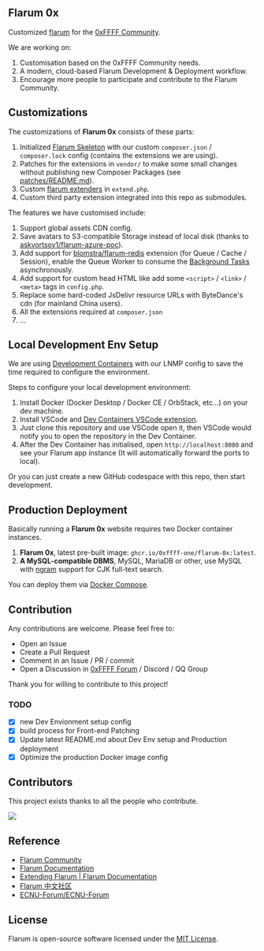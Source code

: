 ## Flarum 0x
Customized [flarum](https://github.com/flarum/flarum) for the [0xFFFF Community](https://0xffff.one/).

We are working on:

1. Customisation based on the 0xFFFF Community needs.
2. A modern, cloud-based Flarum Development & Deployment workflow.
3. Encourage more people to participate and contribute to the Flarum Community.

## Customizations
The customizations of **Flarum 0x** consists of these parts:
1. Initialized [Flarum Skeleton](https://github.com/flarum/flarum) with our custom `composer.json` / `composer.lock` config (contains the extensions we are using).
2. Patches for the extensions in `vendor/` to make some small changes without publishing new Composer Packages (see [patches/README.md](patches/README.md)).
3. Custom [flarum extenders](https://docs.flarum.org/extend/start#extenders) in `extend.php`.
4. Custom third party extension integrated into this repo as submodules.

The features we have customised include:
1. Support global assets CDN config.
2. Save avatars to S3-compatible Storage instead of local disk (thanks to [askvortsov1/flarum-azure-poc](https://github.com/askvortsov1/flarum-azure-poc)).
3. Add support for [blomstra/flarum-redis](https://github.com/blomstra/flarum-redis) extension (for Queue / Cache / Session), enable the Queue Worker to consume the [Background Tasks](https://docs.flarum.org/internal/package-manager#background-tasks) asynchronously.
4. Add support for custom head HTML like add some `<script>` / `<link>` / `<meta>` tags in `config.php`.
5. Replace some hard-coded JsDelivr resource URLs with ByteDance's cdn (for mainland China users).
6. All the extensions required at `composer.json`
7. ...

## Local Development Env Setup
We are using [Development Containers](https://containers.dev/) with our LNMP config to save the time required to configure the environment.

Steps to configure your local development environment:
1. Install Docker (Docker Desktop / Docker CE / OrbStack, etc...) on your dev machine.
2. Install VSCode and [Dev Containers VSCode extension](https://marketplace.visualstudio.com/items?itemName=ms-vscode-remote.remote-containers).
3. Just clone this repository and use VSCode open it, then VSCode would notify you to open the repository in the Dev Container.
4. After the Dev Container has initialised, open `http://localhost:8080` and see your Flarum app instance (It will automatically forward the ports to local).

Or you can just create a new GitHub codespace with this repo, then start development.

## Production Deployment
Basically running a **Flarum 0x** website requires two Docker container instances.

1. **Flarum 0x**, latest pre-built image: `ghcr.io/0xffff-one/flarum-0x:latest`.
2. **A MySQL-compatible DBMS**, MySQL, MariaDB or other, use MySQL with [ngram](https://dev.mysql.com/doc/refman/5.7/en/fulltext-search-ngram.html) support for CJK full-text search.

You can deploy them via [Docker Compose](./docker-compose.yml).

## Contribution
Any contributions are welcome. Please feel free to:

* Open an Issue
* Create a Pull Request
* Comment in an Issue / PR / commit
* Open a Discussion in [0xFFFF Forum](https://0xffff.one/) / Discord / QQ Group

Thank you for willing to contribute to this project!

### TODO

 - [x] new Dev Envionment setup config
 - [x] build process for Front-end Patching
 - [x] Update latest README.md about Dev Env setup and Production deployment
 - [x] Optimize the production Docker image config

## Contributors
This project exists thanks to all the people who contribute.

<a href="https://github.com/0xffff-one/flarum-0x/graphs/contributors">
  <img src="https://contrib.rocks/image?repo=0xffff-one/flarum-0x" />
</a>

## Reference
 * [Flarum Community](https://discuss.flarum.org/)
 * [Flarum Documentation](https://docs.flarum.org/)
 * [Extending Flarum | Flarum Documentation](https://docs.flarum.org/extend/)
 * [Flarum 中文社区](https://discuss.flarum.org.cn/)
 * [ECNU-Forum/ECNU-Forum](https://github.com/ECNU-Forum/ECNU-Forum)

## License

Flarum is open-source software licensed under the [MIT License](https://github.com/flarum/flarum/blob/master/LICENSE).

